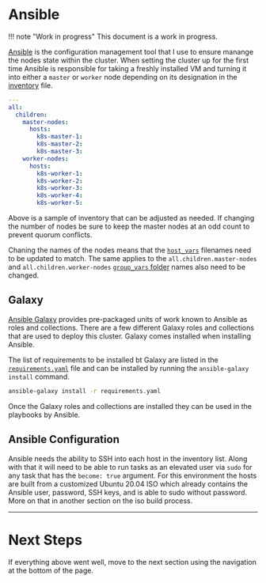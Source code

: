 # Ansible

!!! note "Work in progress"
    This document is a work in progress.

[Ansible][ansible] is the configuration management tool that I use to ensure manange the nodes state within the cluster. When setting the cluster up for the first time Ansible is responsible for taking a freshly installed VM and turning it into either a `master` or `worker` node depending on its designation in the [inventory][ansible-inventory] file.

``` yaml
---
all:
  children:
    master-nodes:
      hosts:
        k8s-master-1:
        k8s-master-2:
        k8s-master-3:
    worker-nodes:
      hosts:
        k8s-worker-1:
        k8s-worker-2:
        k8s-worker-3:
        k8s-worker-4:
        k8s-worker-5:
```

Above is a sample of inventory that can be adjusted as needed. If changing the number of nodes be sure to keep the master nodes at an odd count to prevent quorum conflicts.

Chaning the names of the nodes means that the [`host_vars`][ansible-hostvars] filenames need to be updated to match. The same applies to the `all.children.master-nodes` and `all.children.worker-nodes` [`group_vars` folder][ansible-groupvars] names also need to be changed.

## Galaxy

[Ansible Galaxy][ansible-galaxy] provides pre-packaged units of work known to Ansible as roles and collections. There are a few different Galaxy roles and collections that are used to deploy this cluster. Galaxy comes installed when installing Ansible.

The list of requirements to be installed bt Galaxy are listed in the [`requirements.yaml`][ansible-requirements] file and can be installed by running the `ansible-galaxy install` command.

``` bash
ansible-galaxy install -r requirements.yaml
```

Once the Galaxy roles and collections are installed they can be used in the playbooks by Ansible.

## Ansible Configuration

Ansible needs the ability to SSH into each host in the inventory list. Along with that it will need to be able to run tasks as an elevated user via `sudo` for any task that has the `become: true` argument. For this environment the hosts are built from a customized Ubuntu 20.04 ISO which already contains the Ansible user, password, SSH keys, and is able to sudo without password. More on that in another section on the iso build process.



---

# Next Steps

If everything above went well, move to the next section using the navigation at the bottom of the page.

[ansible]: https://www.ansible.com/
[ansible-inventory]: https://github.com/claughinghouse/k8s-ops/blob/main/server/ansible/inventory/home-cluster/hosts.yaml
[ansible-hostvars]: https://github.com/claughinghouse/k8s-ops/tree/main/server/ansible/inventory/home-cluster/host_vars
[ansible-groupvars]: https://github.com/claughinghouse/k8s-ops/tree/main/server/ansible/inventory/home-cluster/group_vars
[ansible-galaxy]: https://galaxy.ansible.com/
[ansible-requirements]: https://github.com/claughinghouse/k8s-ops/blob/main/server/ansible/requirements.yaml

